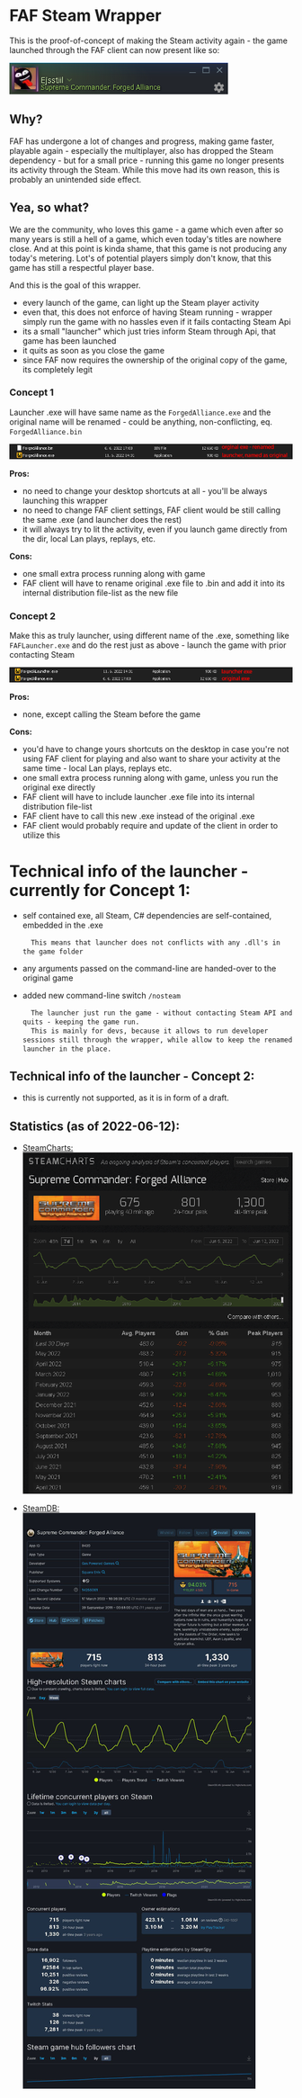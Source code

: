 # FAF Steam Wrapper

This is the proof-of-concept of making the Steam activity again - the game launched through the FAF client can now present like so:

![image](./images/activity.png)

## Why?
FAF has undergone a lot of changes and progress, making game faster, playable again - especially the multiplayer, also has dropped the Steam dependency - but for a small price - running this game no longer presents its activity through the Steam. While this move had its own reason, this is probably an unintended side effect.

## Yea, so what?
We are the community, who loves this game - a game which even after so many years is still a hell of a game, which even today's titles are nowhere close.
And at this point is kinda shame, that this game is not producing any today's metering. Lot's of potential players simply don't know, that this game has still a respectful player base.

And this is the goal of this wrapper.
- every launch of the game, can light up the Steam player activity
- even that, this does not enforce of having Steam running - wrapper simply run the game with no hassles even if it fails contacting Steam Api
- its a small "launcher" which just tries inform Steam through Api, that game has been launched
- it quits as soon as you close the game
- since FAF now requires the ownership of the original copy of the game, its completely legit

### Concept 1
Launcher .exe will have same name as the `ForgedAlliance.exe` and the original name will be renamed - could be anything, non-conflicting, eq. `ForgedAlliance.bin`

![how1](./images/how1.png)

**Pros:**
- no need to change your desktop shortcuts at all - you'll be always launching this wrapper
- no need to change FAF client settings, FAF client would be still calling the same .exe (and launcher does the rest)
- it will always try to lit the activity, even if you launch game directly from the dir, local Lan plays, replays, etc.

**Cons:**
- one small extra process running along with game
- FAF client will have to rename original .exe file to .bin and add it into its internal distribution file-list as the new file

### Concept 2
Make this as truly launcher, using different name of the .exe, something like `FAFLauncher.exe` and do the rest just as above - launch the game with prior contacting Steam

![how2](./images/how2.png)

**Pros:**
- none, except calling the Steam before the game

**Cons:**
- you'd have to change yours shortcuts on the desktop in case you're not using FAF client for playing and also want to share your activity at the same time - local Lan plays, replays etc.
- one small extra process running along with game, unless you run the original exe directly
- FAF client will have to include launcher .exe file into its internal distribution file-list
- FAF client have to call this new .exe instead of the original .exe
- FAF client would probably require and update of the client in order to utilize this




# Technical info of the launcher - currently for Concept 1:
- self contained exe, all Steam, C# dependencies are self-contained, embedded in the .exe 

        This means that launcher does not conflicts with any .dll's in the game folder

- any arguments passed on the command-line are handed-over to the original game
- added new command-line switch `/nosteam`

        The launcher just run the game - without contacting Steam API and quits - keeping the game run.
        This is mainly for devs, because it allows to run developer sessions still through the wrapper, while allow to keep the renamed launcher in the place.

## Technical info of the launcher - Concept 2:
- this is currently not supported, as it is in form of a draft.


## Statistics (as of 2022-06-12):

- [SteamCharts:](https://steamcharts.com/app/9420)
  ![stats](./images/steamcharts.png)

- [SteamDB:](https://steamdb.info/app/9420)
  ![stats](./images/steamdb.info.jpg)